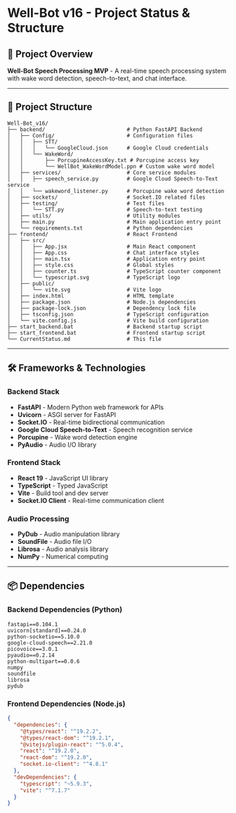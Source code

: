 # Well-Bot v16 - Project Status & Structure

## 🎯 **Project Overview**
**Well-Bot Speech Processing MVP** - A real-time speech processing system with wake word detection, speech-to-text, and chat interface.

---

## 📁 **Project Structure**

```
Well-Bot_v16/
├── backend/                          # Python FastAPI Backend
│   ├── Config/                       # Configuration files
│   │   ├── STT/
│   │   │   └── GoogleCloud.json      # Google Cloud credentials
│   │   └── WakeWord/
│   │       ├── PorcupineAccessKey.txt # Porcupine access key
│   │       └── WellBot_WakeWordModel.ppn # Custom wake word model
│   ├── services/                     # Core service modules
│   │   ├── speech_service.py         # Google Cloud Speech-to-Text service
│   │   └── wakeword_listener.py      # Porcupine wake word detection
│   ├── sockets/                      # Socket.IO related files
│   ├── testing/                      # Test files
│   │   └── STT.py                    # Speech-to-text testing
│   ├── utils/                        # Utility modules
│   ├── main.py                       # Main application entry point
│   └── requirements.txt              # Python dependencies
├── frontend/                         # React Frontend
│   ├── src/
│   │   ├── App.jsx                   # Main React component
│   │   ├── App.css                   # Chat interface styles
│   │   ├── main.tsx                  # Application entry point
│   │   ├── style.css                 # Global styles
│   │   ├── counter.ts                # TypeScript counter component
│   │   └── typescript.svg            # TypeScript logo
│   ├── public/
│   │   └── vite.svg                  # Vite logo
│   ├── index.html                    # HTML template
│   ├── package.json                  # Node.js dependencies
│   ├── package-lock.json             # Dependency lock file
│   ├── tsconfig.json                 # TypeScript configuration
│   └── vite.config.js                # Vite build configuration
├── start_backend.bat                 # Backend startup script
├── start_frontend.bat                # Frontend startup script
└── CurrentStatus.md                  # This file
```

---

## 🛠️ **Frameworks & Technologies**

### **Backend Stack**
- **FastAPI** - Modern Python web framework for APIs
- **Uvicorn** - ASGI server for FastAPI
- **Socket.IO** - Real-time bidirectional communication
- **Google Cloud Speech-to-Text** - Speech recognition service
- **Porcupine** - Wake word detection engine
- **PyAudio** - Audio I/O library

### **Frontend Stack**
- **React 19** - JavaScript UI library
- **TypeScript** - Typed JavaScript
- **Vite** - Build tool and dev server
- **Socket.IO Client** - Real-time communication client

### **Audio Processing**
- **PyDub** - Audio manipulation library
- **SoundFile** - Audio file I/O
- **Librosa** - Audio analysis library
- **NumPy** - Numerical computing

---

## 📦 **Dependencies**

### **Backend Dependencies (Python)**
```
fastapi==0.104.1
uvicorn[standard]==0.24.0
python-socketio==5.10.0
google-cloud-speech==2.21.0
picovoice==3.0.1
pyaudio==0.2.14
python-multipart==0.0.6
numpy
soundfile
librosa
pydub
```

### **Frontend Dependencies (Node.js)**
```json
{
  "dependencies": {
    "@types/react": "^19.2.2",
    "@types/react-dom": "^19.2.1",
    "@vitejs/plugin-react": "^5.0.4",
    "react": "^19.2.0",
    "react-dom": "^19.2.0",
    "socket.io-client": "^4.8.1"
  },
  "devDependencies": {
    "typescript": "~5.9.3",
    "vite": "^7.1.7"
  }
}
```


